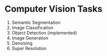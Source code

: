 # Computer Vision Tasks

1. Semantic Segmentation
2. Image Classification
3. Object Detection (implemented)
4. Image Generation
5. Denoising
6. Super Resolution
